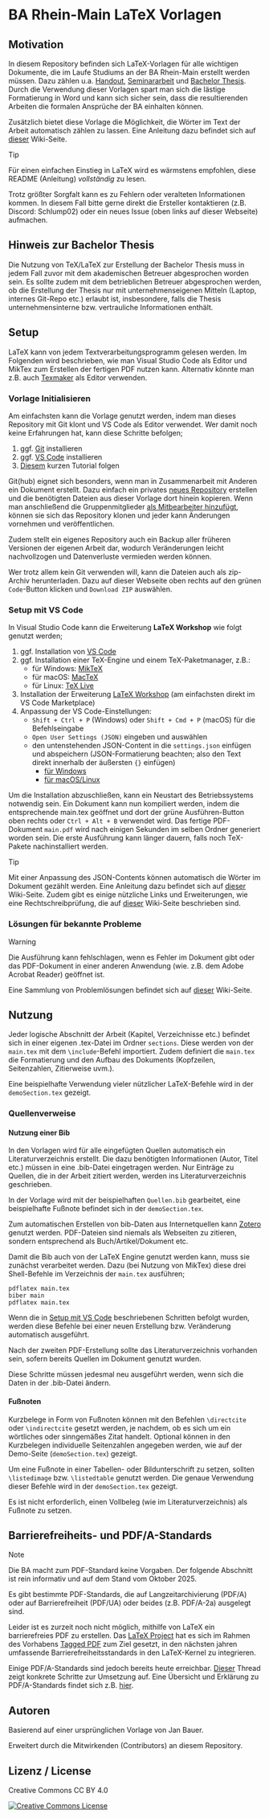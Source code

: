 # BA Rhein-Main LaTeX Vorlagen

## Motivation

In diesem Repository befinden sich LaTeX-Vorlagen für alle wichtigen Dokumente, die im Laufe Studiums an der BA Rhein-Main erstellt werden müssen. Dazu zählen u.a. [Handout](https://github.com/Schlump02/barm-latex-vorlagen/blob/main/Handout/Beispiel.pdf), [Seminararbeit](https://github.com/Schlump02/barm-latex-vorlagen/blob/main/Seminararbeit/Beispiel.pdf) und [Bachelor Thesis](https://github.com/Schlump02/barm-latex-vorlagen/blob/main/Bachelorarbeit/Beispiel.pdf). Durch die Verwendung dieser Vorlagen spart man sich die lästige Formatierung in Word und kann sich sicher sein, dass die resultierenden Arbeiten die formalen Ansprüche der BA einhalten können.

Zusätzlich bietet diese Vorlage die Möglichkeit, die Wörter im Text der Arbeit automatisch zählen zu lassen. Eine Anleitung dazu befindet sich auf [dieser](https://github.com/Schlump02/barm-latex-vorlagen/wiki/W%C3%B6rter-automatisch-z%C3%A4hlen-in-VS-Code) Wiki-Seite.

> [!TIP]
> Für einen einfachen Einstieg in LaTeX wird es wärmstens empfohlen, diese README (Anleitung) *vollständig* zu lesen.

Trotz größter Sorgfalt kann es zu Fehlern oder veralteten Informationen kommen. In diesem Fall bitte gerne direkt die Ersteller kontaktieren (z.B. Discord: Schlump02) oder ein neues Issue (oben links auf dieser Webseite) aufmachen.

## Hinweis zur Bachelor Thesis

Die Nutzung von TeX/LaTeX zur Erstellung der Bachelor Thesis muss in jedem Fall zuvor mit dem akademischen Betreuer abgesprochen worden sein. Es sollte zudem mit dem betrieblichen Betreuer abgesprochen werden, ob die Erstellung der Thesis nur mit unternehmenseigenen Mitteln (Laptop, internes Git-Repo etc.) erlaubt ist, insbesondere, falls die Thesis unternehmensinterne bzw. vertrauliche Informationen enthält.

## Setup

LaTeX kann von jedem Textverarbeitungsprogramm gelesen werden. Im Folgenden wird beschrieben, wie man Visual Studio Code als Editor und MikTex zum Erstellen der fertigen PDF nutzen kann. Alternativ könnte man z.B. auch [Texmaker](https://www.xm1math.net/texmaker/download.html) als Editor verwenden.

### Vorlage Initialisieren

Am einfachsten kann die Vorlage genutzt werden, indem man dieses Repository mit Git klont und VS Code als Editor verwendet. Wer damit noch keine Erfahrungen hat, kann diese Schritte befolgen;

1. ggf. [Git](https://git-scm.com/downloads) installieren
2. ggf. [VS Code](https://code.visualstudio.com/) installieren
3. [Diesem](https://code.visualstudio.com/docs/sourcecontrol/intro-to-git) kurzen Tutorial folgen

Git(hub) eignet sich besonders, wenn man in Zusammenarbeit mit Anderen ein Dokument erstellt. Dazu einfach ein privates [neues Repository](https://docs.github.com/de/repositories/creating-and-managing-repositories/creating-a-new-repository) erstellen und die benötigten Dateien aus dieser Vorlage dort hinein kopieren. Wenn man anschließend die Gruppenmitglieder [als Mitbearbeiter hinzufügt](https://docs.github.com/de/account-and-profile/setting-up-and-managing-your-personal-account-on-github/managing-access-to-your-personal-repositories/inviting-collaborators-to-a-personal-repository), können sie sich das Repository klonen und jeder kann Änderungen vornehmen und veröffentlichen.

Zudem stellt ein eigenes Repository auch ein Backup aller früheren Versionen der eigenen Arbeit dar, wodurch Veränderungen leicht nachvollzogen und Datenverluste vermieden werden können.

Wer trotz allem kein Git verwenden will, kann die Dateien auch als zip-Archiv herunterladen. Dazu auf dieser Webseite oben rechts auf den grünen `Code`-Button klicken und `Download ZIP` auswählen.

### Setup mit VS Code

In Visual Studio Code kann die Erweiterung <b>LaTeX Workshop</b> wie folgt genutzt werden;

1. ggf. Installation von [VS Code](https://code.visualstudio.com/)
2. ggf. Installation einer TeX-Engine und einem TeX-Paketmanager, z.B.:
    - für Windows: [MikTeX](https://miktex.org/download)
    - für macOS: [MacTeX](https://tug.org/mactex/mactex-download.html)
    - für Linux: [TeX Live](https://tug.org/texlive/quickinstall.html)
3. Installation der Erweiterung [LaTeX Workshop](https://marketplace.visualstudio.com/items?itemName=James-Yu.latex-workshop) (am einfachsten direkt im VS Code Marketplace)
4. Anpassung der VS Code-Einstellungen:
    - `Shift + Ctrl + P` (Windows) oder `Shift + Cmd + P` (macOS) für die Befehlseingabe
    - `Open User Settings (JSON)` eingeben und auswählen
    - den untenstehenden JSON-Content in die `settings.json` einfügen und abspeichern (JSON-Formatierung beachten; also den Text direkt innerhalb der äußersten `{}` einfügen)
        - [für Windows](https://github.com/Schlump02/barm-latex-vorlagen/wiki/LaTeX%E2%80%90Workshop-Konfigurationen-f%C3%BCr-verschiedene-Plattformen#setup-f%C3%BCr-windows)
        - [für macOS/Linux](https://github.com/Schlump02/barm-latex-vorlagen/wiki/LaTeX%E2%80%90Workshop-Konfigurationen-f%C3%BCr-verschiedene-Plattformen#setup-f%C3%BCr-linuxmacos)

Um die Installation abzuschließen, kann ein Neustart des Betriebssystems notwendig sein. Ein Dokument kann nun kompiliert werden, indem die entsprechende main.tex geöffnet und dort der grüne Ausführen-Button oben rechts oder `Ctrl + Alt + B` verwendet wird.
Das fertige PDF-Dokument `main.pdf` wird nach einigen Sekunden im selben Ordner generiert worden sein. Die erste Ausführung kann länger dauern, falls noch TeX-Pakete nachinstalliert werden.

> [!TIP]
> Mit einer Anpassung des JSON-Contents können automatisch die Wörter im Dokument gezählt werden. Eine Anleitung dazu befindet sich auf [dieser](https://github.com/Schlump02/barm-latex-vorlagen/wiki/W%C3%B6rter-automatisch-z%C3%A4hlen-in-VS-Code) Wiki-Seite. Zudem gibt es einige nützliche Links und Erweiterungen, wie eine Rechtschreibprüfung, die auf [dieser](https://github.com/Schlump02/barm-latex-vorlagen/wiki/N%C3%BCtzliche-Links-und-Erweiterungen) Wiki-Seite beschrieben sind.

### Lösungen für bekannte Probleme

> [!WARNING]
> Die Ausführung kann fehlschlagen, wenn es Fehler im Dokument gibt oder das PDF-Dokument in einer anderen Anwendung (wie. z.B. dem Adobe Acrobat Reader) geöffnet ist.

Eine Sammlung von Problemlösungen befindet sich auf [dieser](https://github.com/Schlump02/barm-latex-vorlagen/wiki/L%C3%B6sungen-f%C3%BCr-bekannte-Fehler) Wiki-Seite.

## Nutzung

Jeder logische Abschnitt der Arbeit (Kapitel, Verzeichnisse etc.) befindet sich in einer eigenen .tex-Datei im Ordner `sections`.
Diese werden von der `main.tex` mit dem `\include`-Befehl importiert. Zudem definiert die `main.tex` die Formatierung und den Aufbau des Dokuments (Kopfzeilen, Seitenzahlen, Zitierweise uvm.).

Eine beispielhafte Verwendung vieler nützlicher LaTeX-Befehle wird in der `demoSection.tex` gezeigt.

### Quellenverweise

#### Nutzung einer Bib

In den Vorlagen wird für alle eingefügten Quellen automatisch ein Literaturverzeichnis erstellt.
Die dazu benötigten Informationen (Autor, Titel etc.) müssen in eine .bib-Datei eingetragen werden. Nur Einträge zu Quellen, die in der Arbeit zitiert werden, werden ins Literaturverzeichnis geschrieben.

In der Vorlage wird mit der beispielhaften `Quellen.bib` gearbeitet, eine beispielhafte Fußnote befindet sich in der `demoSection.tex`.

Zum automatischen Erstellen von bib-Daten aus Internetquellen kann <a href="https://www.zotero.org/">Zotero</a> genutzt werden. PDF-Dateien sind niemals als Webseiten zu zitieren, sondern entsprechend als Buch/Artikel/Dokument etc.

Damit die Bib auch von der LaTeX Engine genutzt werden kann, muss sie zunächst verarbeitet werden.
Dazu (bei Nutzung von MikTex) diese drei Shell-Befehle im Verzeichnis der `main.tex` ausführen;

```console
pdflatex main.tex
biber main
pdflatex main.tex
```

Wenn die in [Setup mit VS Code](https://github.com/Schlump02/barm-latex-vorlagen#setup-mit-vs-code) beschriebenen Schritten befolgt wurden, werden diese Befehle bei einer neuen Erstellung bzw. Veränderung automatisch ausgeführt.

Nach der zweiten PDF-Erstellung sollte das Literaturverzeichnis vorhanden sein, sofern bereits Quellen im Dokument genutzt wurden.

Diese Schritte müssen jedesmal neu ausgeführt werden, wenn sich die Daten in der .bib-Datei ändern.

#### Fußnoten

Kurzbelege in Form von Fußnoten können mit den Befehlen `\directcite` oder `\indirectcite` gesetzt werden, je nachdem, ob es sich um ein wörtliches oder sinngemäßes Zitat handelt. Optional können in den Kurzbelegen individuelle Seitenzahlen angegeben werden, wie auf der Demo-Seite (`demoSection.tex`) gezeigt.

Um eine Fußnote in einer Tabellen- oder Bildunterschrift zu setzen, sollten `\listedimage` bzw. `\listedtable` genutzt werden. Die genaue Verwendung dieser Befehle wird in der `demoSection.tex` gezeigt.

Es ist nicht erforderlich, einen Vollbeleg (wie im Literaturverzeichnis) als Fußnote zu setzen.

## Barrierefreiheits- und PDF/A-Standards

> [!NOTE]  
> Die BA macht zum PDF-Standard keine Vorgaben. Der folgende Abschnitt ist rein informativ und auf dem Stand vom Oktober 2025.

Es gibt bestimmte PDF-Standards, die auf Langzeitarchivierung (PDF/A) oder auf Barrierefreiheit (PDF/UA) oder beides (z.B. PDF/A-2a) ausgelegt sind.

Leider ist es zurzeit noch nicht möglich, mithilfe von LaTeX ein barrierefreies PDF zu erstellen. Das [LaTeX Project](https://www.latex-project.org/) hat es sich im Rahmen des Vorhabens [Tagged PDF](https://www.latex-project.org/publications/2020-FMi-TUB-tb129mitt-tagpdf.pdf) zum Ziel gesetzt, in den nächsten jahren umfassende Barrierefreiheitsstandards in den LaTeX-Kernel zu integrieren.

Einige PDF/A-Standards sind jedoch bereits heute erreichbar. [Dieser](https://texwelt.de/fragen/758/pdfa-konforme-dokumente-mit-latex) Thread zeigt konkrete Schritte zur Umsetzung auf. Eine Übersicht und Erklärung zu PDF/A-Standards findet sich z.B. [hier](https://www.bundesarchiv.de/DE/Content/Downloads/Anbieten/Behoerdenberatung/beratungsangebote-einfuehrung-eab-empfehlungen-pdf-a-versionen.pdf?__blob=publicationFile).

## Autoren

Basierend auf einer ursprünglichen Vorlage von Jan Bauer.

Erweitert durch die Mitwirkenden (Contributors) an diesem Repository.

## Lizenz / License

Creative Commons CC BY 4.0

<a rel="license" href="http://creativecommons.org/licenses/by/4.0/"><img alt="Creative Commons License" style="border-width:0" src="https://i.creativecommons.org/l/by/4.0/88x31.png" /></a>
